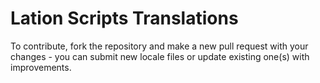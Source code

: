 # Lation Scripts Translations
To contribute, fork the repository and make a new pull request with your changes - you can submit new locale files or update existing one(s) with improvements.